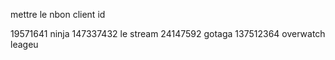 mettre le nbon client id

19571641 ninja
147337432 le stream
24147592 gotaga
137512364 overwatch leageu